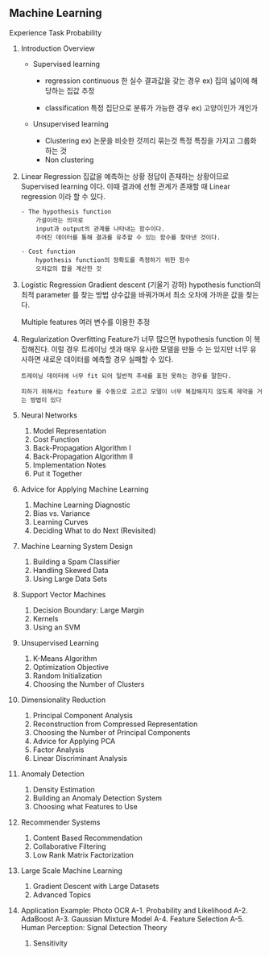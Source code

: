 Machine Learning
-------------------------
Experience
Task
Probability


01. Introduction
    Overview
    - Supervised learning
        - regression
            continuous 한 실수 결과값을 갖는 경우
            ex) 집의 넓이에 해당하는 집값 추정

        - classification
            특정 집단으로 분류가 가능한 경우
            ex) 고양이인가 개인가

    - Unsupervised learning
        - Clustering
            ex) 논문을 비슷한 것끼리 묶는것
                특정 특징을 가지고 그룹화 하는 것
        - Non clustering

02. Linear Regression
        집값을 예측하는 상황
        정답이 존재하는 상황이므로 Supervised learning 이다.
        이때 결과에 선형 관계가 존재할 때 Linear regression 이라 할 수 있다.

        - The hypothesis function
            가설이라는 의미로 
            input과 output의 관계를 나타내는 함수이다.
            주어진 데이터를 통해 결과를 유추할 수 있는 함수를 찾아낸 것이다.

        - Cost function
            hypothesis function의 정확도를 측정하기 위한 함수
            오차값의 합을 계산한 것

03. Logistic Regression
    Gradient descent (기울기 강하)
        hypothesis function의 최적 parameter 를 찾는 방법
        상수값을 바꿔가며서 최소 오차에 가까운 값을 찾는다.
        
    Multiple features
        여러 변수를 이용한 추정

04. Regularization
        Overfitting
        Feature가 너무 많으면 hypothesis function 이 복잡해진다. 이럴 경우 트레이닝 셋과 매우 유사한 모델을 만들 수 는 있지만 너무 유사하면 새로운 데이터를 예측할 경우 실패할 수 있다. 
        
        트레이닝 데이터에 너무 fit 되어 일반적 추세를 표현 못하는 경우를 말한다.

        피하기 위해서는 feature 를 수동으로 고르고 모델이 너무 복잡해지지 않도록 제약을 거는 방법이 있다

05. Neural Networks
    1) Model Representation
    2) Cost Function
    3) Back-Propagation Algorithm I
    4) Back-Propagation Algorithm II
    5) Implementation Notes
    6) Put it Together
06. Advice for Applying Machine Learning
    1) Machine Learning Diagnostic
    2) Bias vs. Variance
    3) Learning Curves
    4) Deciding What to do Next (Revisited)
07. Machine Learning System Design
    1) Building a Spam Classifier
    2) Handling Skewed Data
    3) Using Large Data Sets
08. Support Vector Machines
    1) Decision Boundary: Large Margin
    2) Kernels
    3) Using an SVM
09. Unsupervised Learning
    1) K-Means Algorithm
    2) Optimization Objective
    3) Random Initialization
    4) Choosing the Number of Clusters
10. Dimensionality Reduction
    1) Principal Component Analysis
    2) Reconstruction from Compressed Representation
    3) Choosing the Number of Principal Components
    4) Advice for Applying PCA
    5) Factor Analysis
    6) Linear Discriminant Analysis
11. Anomaly Detection
    1) Density Estimation
    2) Building an Anomaly Detection System
    3) Choosing what Features to Use
12. Recommender Systems
    1) Content Based Recommendation
    2) Collaborative Filtering
    3) Low Rank Matrix Factorization
13. Large Scale Machine Learning
    1) Gradient Descent with Large Datasets
    2) Advanced Topics
14. Application Example: Photo OCR
    A-1. Probability and Likelihood
    A-2. AdaBoost
    A-3. Gaussian Mixture Model
    A-4. Feature Selection
    A-5. Human Perception: Signal Detection Theory
    1) Sensitivity

